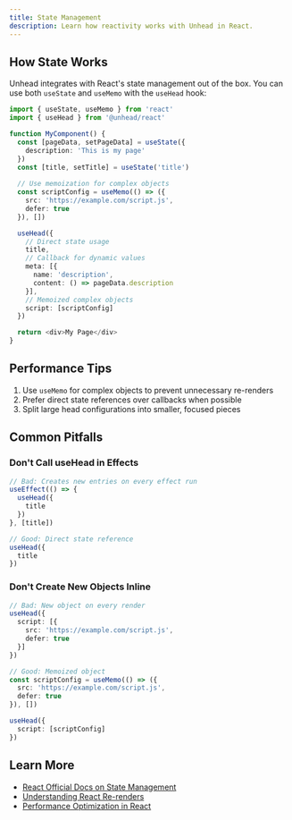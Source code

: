 ```yaml
---
title: State Management
description: Learn how reactivity works with Unhead in React.
---
```


## How State Works

Unhead integrates with React's state management out of the box. You can use both `useState` and `useMemo` with the `useHead` hook:

```ts
import { useState, useMemo } from 'react'
import { useHead } from '@unhead/react'

function MyComponent() {
  const [pageData, setPageData] = useState({ 
    description: 'This is my page' 
  })
  const [title, setTitle] = useState('title')
  
  // Use memoization for complex objects
  const scriptConfig = useMemo(() => ({
    src: 'https://example.com/script.js',
    defer: true
  }), [])

  useHead({
    // Direct state usage
    title,
    // Callback for dynamic values
    meta: [{ 
      name: 'description', 
      content: () => pageData.description 
    }],
    // Memoized complex objects
    script: [scriptConfig]
  })

  return <div>My Page</div>
}
```

## Performance Tips

1. Use `useMemo` for complex objects to prevent unnecessary re-renders
2. Prefer direct state references over callbacks when possible
3. Split large head configurations into smaller, focused pieces

## Common Pitfalls

### Don't Call useHead in Effects

```ts
// Bad: Creates new entries on every effect run
useEffect(() => {
  useHead({
    title
  })
}, [title])

// Good: Direct state reference
useHead({
  title
})
```

### Don't Create New Objects Inline

```ts
// Bad: New object on every render
useHead({
  script: [{
    src: 'https://example.com/script.js',
    defer: true
  }]
})

// Good: Memoized object
const scriptConfig = useMemo(() => ({
  src: 'https://example.com/script.js',
  defer: true
}), [])

useHead({
  script: [scriptConfig]
})
```

## Learn More

- [React Official Docs on State Management](https://react.dev/learn/managing-state)
- [Understanding React Re-renders](https://www.joshwcomeau.com/react/why-react-re-renders/)
- [Performance Optimization in React](https://legacy.reactjs.org/docs/optimizing-performance.html)
